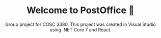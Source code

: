 <h1 align="center">Welcome to PostOffice 👋</h1>
<p align="center">
  Group project for COSC 3380.
  This project was created in Visual Studio using .NET Core 7 and React.
</p>
